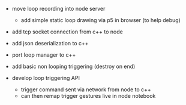 

- move loop recording into node server
    - add simple static loop drawing via p5 in browser (to help debug)
- add tcp socket connection from c++ to node 
- add json deserialization to c++
- port loop manager to c++
- add basic non looping triggering (destroy on end)

- develop loop triggering API 
    - trigger command sent via network from node to c++
    - can then remap trigger gestures live in node notebook
